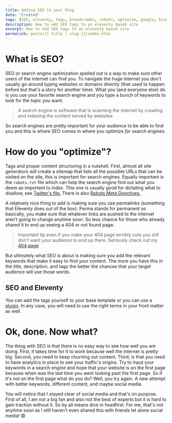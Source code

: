 ```yaml
---
title: Adding SEO to your blog
date: "Created"
tags: [SEO, eleventy, tags, breadcrumbs, robots, optimize, google, bing, permalinks ]
description: How to add SEO tags to an eleventy based site 
excerpt: How to add SEO tags to an eleventy based site
permalink: posts/{{ title | slug }}/index.html
---
```

  
# What is SEO?

SEO or search engine optimization spelled out is a way to make sure other users of the internet can find you. To navigate the huge internet you don't usually go around typing websites or domains directly (that used to happen before but that's a story for another time). What you (and everyone else) do is you use your favorite search engine and you type a bunch of keywords to look for the topic you want.

> A search engine is software that is scanning the internet by crawling and indexing the content served by websites

So search engines are pretty important for your audience to be able to find you and this is where SEO comes in where you optimize *for* search engines. 

# How do you "optimize"?

Tags and proper content structuring in a nutshell. First, almost all site generators will create a sitemap that lists all the possible URLs that can be visited on the site, this is important for search engines. Equally important is the `robots.txt` file which can help the search engine find out what you deem as important to index. This one is usually good for dictating what to disallow, see [Twitter's file.](https://twitter.com/robots.txt) There is also [Robots Meta Directives.](https://www.searchenginejournal.com/technical-seo/meta-robots-tags-robots-txt/)

A relatively nice thing to add is making sure you use permalinks (something that Eleventy does out of the box). Perma stands for permanent so basically, you make sure that whatever links are pushed to the internet aren't going to change anytime soon. So less chance for those who already shared it to end up seeing a 404 or not found page. 

> Important tip even if you make your 404 page terribly cute you still don't want your audience to end up there. Seriously check out my [404 page](https://www.devimposter.tech/404.html)


But ultimately what SEO is about is making sure you add the relevant keywords that make it easy to find your content. The more you have this in the title, description, and tags the better the chances that your target audience will use those words.

## SEO and Eleventy
You can add the tags yourself to your base template or you can use a [plugin](https://github.com/artstorm/eleventy-plugin-seo). In any case, you will need to use the right terms in your front matter as well. 


# Ok, done. Now what?

The thing with SEO is that there is no easy way to see how well you are doing. First, it takes time for it to work because well the internet is pretty big. Second, you need to keep churning out content. Third, is that you need to have analytics in place to see your traffic's origins. Try to input your keywords in a search engine and hope that your website is on the first page because when was the last time you went looking past the first page. So if it's not on the first page what do you do? Well, you try again. A new attempt with better keywords, different content, and maybe social media.

You will notice that I stayed clear of social media and that's on purpose. First of all, I am not a big fan and also not the best of experts but it is hard to gain traction without it. So by all means dive in headfirst. For me, that's not anytime soon as I still haven't even shared this with friends let alone social media! 😨